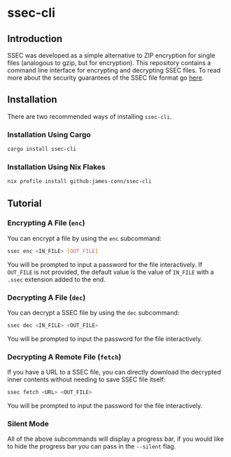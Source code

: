 # ssec-cli

## Introduction
SSEC was developed as a simple alternative to ZIP encryption for single files (analogous to gzip, but for encryption).
This repository contains a command line interface for encrypting and decrypting SSEC files.
To read more about the security guarantees of the SSEC file format go [here](https://github.com/james-conn/ssec-core).

## Installation
There are two recommended ways of installing `ssec-cli`.

### Installation Using Cargo
```sh
cargo install ssec-cli
```

### Installation Using Nix Flakes
```sh
nix profile install github:james-conn/ssec-cli
```

## Tutorial

### Encrypting A File (`enc`)
You can encrypt a file by using the `enc` subcommand:

```sh
ssec enc <IN_FILE> [OUT_FILE]
```

You will be prompted to input a password for the file interactively.
If `OUT_FILE` is not provided, the default value is the value of `IN_FILE` with a `.ssec` extension added to the end.

### Decrypting A File (`dec`)
You can decrypt a SSEC file by using the `dec` subcommand:

```sh
ssec dec <IN_FILE> <OUT_FILE>
```

You will be prompted to input the password for the file interactively.

### Decrypting A Remote File (`fetch`)
If you have a URL to a SSEC file, you can directly download the decrypted inner contents without needing to save SSEC file itself:

```sh
ssec fetch <URL> <OUT_FILE>
```

You will be prompted to input the password for the file interactively.

### Silent Mode
All of the above subcommands will display a progress bar, if you would like to hide the progress bar you can pass in the `--silent` flag.
